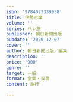 ```yaml
---
isbn: '9784023339958'
title: 伊勢志摩
volume: ''
series: ハレ旅
publisher: 朝日新聞出版
pubdate: '2020-12-07'
cover: ''
author: 朝日新聞出版／編集
description: ''
price: '900'
genre: ''
target: 一般
format: 全集・双書
content: 旅行

---
```

